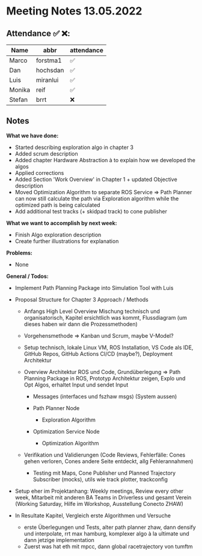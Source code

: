 # Meeting Notes 13.05.2022

## Attendance ✅ ❌:

| Name   | abbr     | attendance |
| ------ | -------- | ---------- |
| Marco  | forstma1 | ✅          |
| Dan    | hochsdan | ✅          |
| Luis   | miranlui | ✅          |
| Monika | reif     | ✅          |
| Stefan | brrt     | ❌          |

## Notes

**What we have done:**

- Started describing exploration algo in chapter 3
- Added scrum description
- Added chapter Hardware Abstraction à to explain how we developed the algos
- Applied corrections
- Added Section 'Work Overview' in Chapter 1 + updated Objective description
- Moved Optimization Algorithm to separate ROS Service => Path Planner can now still calculate the path via Exploration algorithm while the optimized path is being calculated
- Add additional test tracks (+ skidpad track) to cone publisher

**What we want to accomplish by next week:**

- Finish Algo exploration description
- Create further illustrations for explanation

**Problems:**

- None

**General / Todos:**

- Implement Path Planning Package into Simulation Tool with Luis

- Proposal Structure for Chapter 3 Approach / Methods

  - Anfangs High Level Overview Mischung technisch und organisatorisch, Kapitel ersichtlich was kommt, Flussdiagram (um dieses haben wir dann die Prozessmethoden)

  - Vorgehensmethode => Kanban und Scrum, maybe V-Model?

  - Setup technisch, lokale Linux VM, ROS Installation, VS Code als IDE, GitHub Repos, GitHub Actions CI/CD (maybe?), Deployment Architektur

  - Overview Architektur ROS und Code, Grundüberlegung => Path Planning Package in ROS, Prototyp Architektur zeigen, Explo und Opt Algos, erhaltet Input und sendet Input

    - Messages (interfaces und fszhaw msgs) (System aussen)
    - Path Planner Node
      - Exploration Algorithm

    - Optimization Service Node
      - Optimization Algorithm

  - Verifikation und Validierungen (Code Reviews, Fehlerfälle: Cones gehen verloren, Cones andere Seite entdeckt, allg Fehlerannahmen)
    - Testing mit Maps, Cone Publisher und Planned Trajectory Subscriber (mocks), utils wie track plotter, trackconfig

- Setup eher im Projektanhang: Weekly meetings, Review every other week, Mitarbeit mit anderen BA Teams in Driverless und gesamt Verein (Working Saturday, Hilfe im Workshop, Ausstellung Conecto ZHAW)
- In Resultate Kapitel, Vergleich erste Algorithmen und Versuche
  - erste Überlegungen und Tests, alter path planner zhaw, dann densify und interpolate, rrt max hamburg, komplexer algo à la ultimate und dann jetzige implementation
  - Zuerst was hat eth mit mpcc, dann global racetrajectory von tumftm

